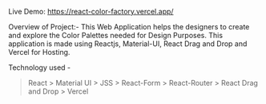 Live Demo: https://react-color-factory.vercel.app/

Overview of Project:- This Web Application helps the designers to create and explore the Color Palettes needed for Design Purposes. This application is made using Reactjs, Material-UI, React Drag and Drop and Vercel for Hosting.

Technology used -
> React > Material UI > JSS > React-Form > React-Router > React Drag and Drop > Vercel 
